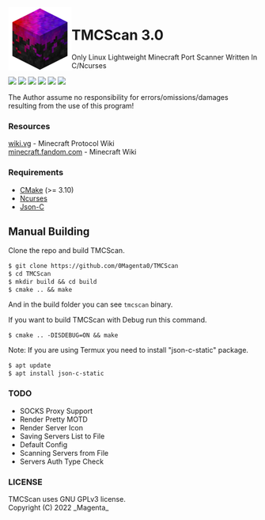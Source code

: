 <img src="icon.png" align="left" width="128px">

# TMCScan 3.0
Only Linux Lightweight Minecraft Port Scanner Written In C/Ncurses

[![](https://img.shields.io/badge/Language-C-blue)](https://en.wikipedia.org/wiki/C%20%28programming%20language%29)
[![](https://img.shields.io/badge/C%20Standard%20-Gnu99-blue)](https://gcc.gnu.org/onlinedocs/gcc-3.3.6/gcc/Standards.html)
[![](https://img.shields.io/badge/CMake%20-3.10-blue)](https://cmake.org/cmake/help/v3.10/index.html)
[![](https://img.shields.io/badge/Latest%20Version-v3.0-green)](https://github.com/0Magenta0/TMCScan)
[![](https://img.shields.io/github/v/release/0Magenta0/TMCScan?label=Latest%20Release&color=red)](https://github.com/0Magenta0/TMCScan/releases)
[![](https://img.shields.io/badge/License-GPLv3-blue)](https://github.com/0Magenta0/TMCScan/blob/master/LICENSE)

The Author assume no responsibility for errors/omissions/damages resulting from the use of this program!

### Resources
[wiki.vg](https://wiki.vg) - Minecraft Protocol Wiki  
[minecraft.fandom.com](https://minecraft.fandom.com) - Minecraft Wiki

### Requirements
* [CMake](https://cmake.org/files) (>= 3.10)
* [Ncurses](https://invisible-island.net/ncurses/)
* [Json-C](https://github.com/json-c/json-c)

## Manual Building
Clone the repo and build TMCScan.
```
$ git clone https://github.com/0Magenta0/TMCScan
$ cd TMCScan
$ mkdir build && cd build
$ cmake .. && make
```
And in the build folder you can see `tmcscan` binary.  
  
If you want to build TMCScan with Debug run this command.
```
$ cmake .. -DISDEBUG=ON && make
```
  
Note: If you are using Termux you need to install "json-c-static" package.
```
$ apt update
$ apt install json-c-static
```

### TODO
* SOCKS Proxy Support
* Render Pretty MOTD
* Render Server Icon
* Saving Servers List to File
* Default Config
* Scanning Servers from File
* Servers Auth Type Check

### LICENSE
TMCScan uses GNU GPLv3 license.  
Copyright (C) 2022 \_Magenta\_

